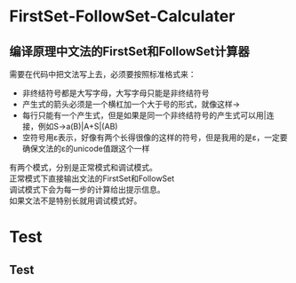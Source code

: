 # FirstSet-FollowSet-Calculater
## 编译原理中文法的FirstSet和FollowSet计算器  
需要在代码中把文法写上去，必须要按照标准格式来：
- 非终结符号都是大写字母，大写字母只能是非终结符号
- 产生式的箭头必须是一个横杠加一个大于号的形式，就像这样->
- 每行只能有一个产生式，但是如果是同一个非终结符号的产生式可以用|连接，例如S->a(B)|A+S|(AB)
- 空符号用ε表示，好像有两个长得很像的这样的符号，但是我用的是ε，一定要确保文法的ε的unicode值跟这个一样

有两个模式，分别是正常模式和调试模式。  
正常模式下直接输出文法的FirstSet和FollowSet  
调试模式下会为每一步的计算给出提示信息。  
如果文法不是特别长就用调试模式好。

# Test
## Test